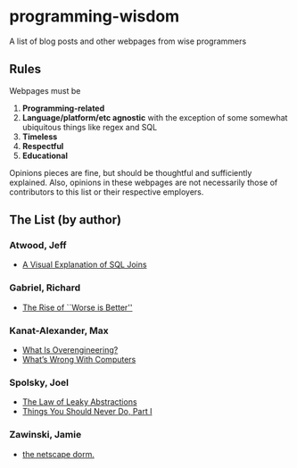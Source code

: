 # programming-wisdom
A list of blog posts and other webpages from wise programmers

## Rules
Webpages must be 

1. **Programming-related**
2. **Language/platform/etc agnostic** with the exception of some somewhat ubiquitous things like regex and SQL
2. **Timeless**
3. **Respectful**
4. **Educational**

Opinions pieces are fine, but should be thoughtful and sufficiently explained. Also, opinions in these webpages are not necessarily those of contributors to this list or their respective employers.

## The List (by author)

### Atwood, Jeff

* [A Visual Explanation of SQL Joins](http://blog.codinghorror.com/a-visual-explanation-of-sql-joins/)

### Gabriel, Richard

* [The Rise of ``Worse is Better''](https://www.jwz.org/doc/worse-is-better.html)

### Kanat-Alexander, Max

* [What Is Overengineering?](http://www.codesimplicity.com/post/what-is-overengineering/)
* [What’s Wrong With Computers](http://www.codesimplicity.com/post/whats-wrong-with-computers/)

### Spolsky, Joel

* [The Law of Leaky Abstractions](http://joelonsoftware.com/articles/LeakyAbstractions.html)
* [Things You Should Never Do, Part I](http://www.joelonsoftware.com/articles/fog0000000069.html)

### Zawinski, Jamie
* [the netscape dorm.](https://www.jwz.org/gruntle/nscpdorm.html)
